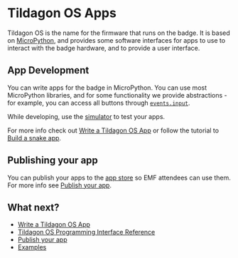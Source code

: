 # Tildagon OS Apps

Tildagon OS is the name for the firmware that runs on the badge. It is based on [MicroPython](https://docs.micropython.org/en/latest/), and provides some software interfaces for apps to use to interact with the badge hardware, and to provide a user interface.

## App Development

You can write apps for the badge in MicroPython. You can use most MicroPython libraries, and for some functionality we provide abstractions - for example, you can access all buttons through [`events.input`](./reference/badge-hardware.md#buttons).

While developing, use the [simulator](./simulate.md) to test your apps.

For more info check out [Write a Tildagon OS App][app-getting-started] or follow the tutorial to [Build a snake app](./examples/snake.md).

## Publishing your app

You can publish your apps to the [app store](https://apps.badge.emfcamp.org/) so EMF attendees can use them. For more info see [Publish your app](publish.md).

[app-getting-started]: ./development.md

## What next?

<div class="grid cards" markdown>

- [Write a Tildagon OS App](./development.md)
- [Tildagon OS Programming Interface Reference](./reference/reference.md)
- [Publish your app](./publish.md)
- [Examples](./examples/examples.md)

</div>
